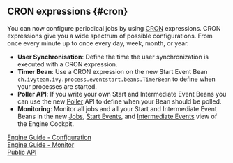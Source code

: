 ## CRON expressions {#cron}

You can now configure periodical jobs by using <a href="https://en.wikipedia.org/wiki/Cron">CRON</a> expressions.
CRON expressions give you a wide spectrum of possible configurations. From once every minute up to once every day, week, month, or year. 

- **User Synchronisation**: Define the time the user synchronization is executed with a CRON expression. 
- **Timer Bean**: Use a CRON expression on the new Start Event Bean `ch.ivyteam.ivy.process.eventstart.beans.TimerBean` to define when your processes are started.
- **Poller API**: If you write your own Start and Intermediate Event Beans you can use the new <a href="${docBaseUrl}/public-api/ch/ivyteam/ivy/process/beans/IPoller.html">Poller</a> API to define when your Bean should be polled.
- **Monitoring**: Monitor all jobs and all your Start and Intermediate Event Beans in the new <a href="${docBaseUrl}/engine-guide/reference/engine-cockpit/monitor.html#jobs">Jobs</a>, <a href="${docBaseUrl}/engine-guide/reference/engine-cockpit/monitor.html#start-events">Start Events</a>, and <a href="${docBaseUrl}/engine-guide/reference/engine-cockpit/monitor.html#intermediate-events">Intermediate Events</a> view of the Engine Cockpit.

<div class="short-links">
	<a href="${docBaseUrl}/engine-guide/configuration/advanced-configuration.html#cron-expression"
		target="_blank" rel="noopener noreferrer">
		<i class="si si-book"></i> Engine Guide - Configuration
	</a>
</div>
<div class="short-links">
	<a href="${docBaseUrl}/engine-guide/reference/engine-cockpit/monitor.html#start-events"
		target="_blank" rel="noopener noreferrer">
		<i class="si si-book"></i> Engine Guide - Monitor
	</a>
</div>
<div class="short-links">
	<a href="${docBaseUrl}/public-api/ch/ivyteam/ivy/process/beans/IPoller.html"
		target="_blank" rel="noopener noreferrer">
		<i class="si si-book"></i> Public API
	</a>
</div>


